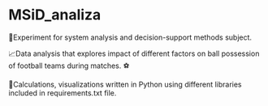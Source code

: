 # MSiD_analiza
🔎Experiment for system analysis and decision-support methods subject.

📈Data analysis that explores impact of different factors on ball possession of football teams during matches. ⚽

🐍Calculations, visualizations written in Python using different libraries included in requirements.txt file.
